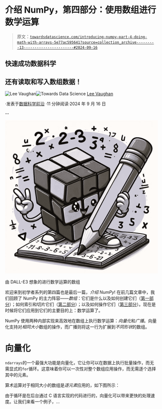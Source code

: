 # 介绍 NumPy，第四部分：使用数组进行数学运算

> 原文：[`towardsdatascience.com/introducing-numpy-part-4-doing-math-with-arrays-5e77ac595641?source=collection_archive---------13-----------------------#2024-09-16`](https://towardsdatascience.com/introducing-numpy-part-4-doing-math-with-arrays-5e77ac595641?source=collection_archive---------13-----------------------#2024-09-16)

## 快速成功数据科学

## 还有读取和写入数组数据！

[](https://medium.com/@lee_vaughan?source=post_page---byline--5e77ac595641--------------------------------)![Lee Vaughan](https://medium.com/@lee_vaughan?source=post_page---byline--5e77ac595641--------------------------------)[](https://towardsdatascience.com/?source=post_page---byline--5e77ac595641--------------------------------)![Towards Data Science](https://towardsdatascience.com/?source=post_page---byline--5e77ac595641--------------------------------) [Lee Vaughan](https://medium.com/@lee_vaughan?source=post_page---byline--5e77ac595641--------------------------------)

·发表于[数据科学前沿](https://towardsdatascience.com/?source=post_page---byline--5e77ac595641--------------------------------) ·11 分钟阅读·2024 年 9 月 16 日

--

![](img/99e5016cd06af6e82b0228cb5a843e79.png)

由 DALL-E3 想象的进行数学运算的数组

欢迎来到初学者系列的第四篇也是最后一篇，*介绍 NumPy*! 在前几篇文章中，我们回顾了 NumPy 的主力阵容——*数组*：它们是什么以及如何创建它们（[第一部分](https://medium.com/towards-data-science/introducing-numpy-part-1-understanding-arrays-3f6fecc97e3d)）；如何索引和切片它们（[第二部分](https://medium.com/towards-data-science/introducing-numpy-part-2-indexing-arrays-5b381b90d1d0)）；以及如何操作它们（[第三部分](https://medium.com/towards-data-science/introducing-numpy-part-3-manipulating-arrays-2685f5d3299d)）。现在是时候将它们应用到它们的主要目的上：数学运算了。

NumPy 使用两种内部实现来高效地在数组上执行数学运算：*向量化*和*广播*。向量化支持对*相同大小*数组的操作，而广播则将这一行为扩展到*不同形状*的数组。

# 向量化

`ndarrays`的一个最强大功能是向量化，它让你可以在数据上执行批量操作，而无需显式的`for`循环。这意味着你可以一次性对整个数组应用操作，而无需逐个选择其中的元素。

算术运算对于相同大小的数组是*逐元素*应用的，如下图所示：

由于循环是在后台通过 C 语言实现的代码进行的，向量化可以带来更快的处理速度。让我们来看一个例子，…
